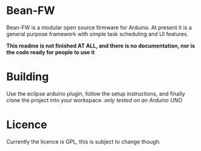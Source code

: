 # Bean-FW
Bean-FW is a modular open source firmware for Arduino. At present it is a general purpose framework with simple task scheduling and UI features.

**This readme is not finished AT ALL, and there is no documentation, nor is the code ready for people to use it**

# Building
Use the eclipse arduino plugin, follow the setup instructions, and finally clone the project into your workspace.
*only tested on an Arduino UNO*

# Licence 
Currently the licence is GPL, this is subject to change though.
